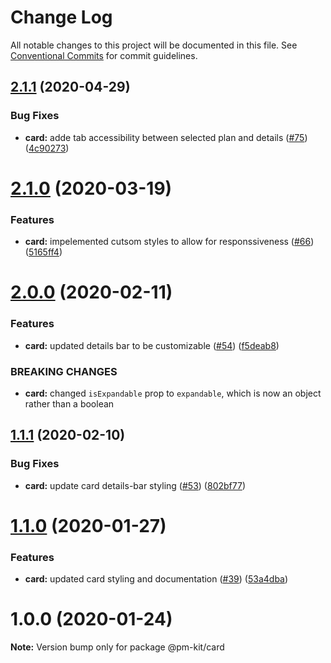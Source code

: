 # Change Log

All notable changes to this project will be documented in this file.
See [Conventional Commits](https://conventionalcommits.org) for commit guidelines.

## [2.1.1](https://github.com/telus/pm-kit/compare/@pm-kit/card@2.1.0...@pm-kit/card@2.1.1) (2020-04-29)


### Bug Fixes

* **card:** adde tab accessibility between selected plan and details ([#75](https://github.com/telus/pm-kit/issues/75)) ([4c90273](https://github.com/telus/pm-kit/commit/4c9027347b54d1e4e3196f3ed15e545fc69b377d))





# [2.1.0](https://github.com/telus/pm-kit/compare/@pm-kit/card@2.0.1...@pm-kit/card@2.1.0) (2020-03-19)


### Features

* **card:** impelemented cutsom styles to allow for responssiveness ([#66](https://github.com/telus/pm-kit/issues/66)) ([5165ff4](https://github.com/telus/pm-kit/commit/5165ff4e05399f88f074aed8302510ab07b6568c))





# [2.0.0](https://github.com/telus/pm-kit/compare/@pm-kit/card@1.1.1...@pm-kit/card@2.0.0) (2020-02-11)


### Features

* **card:** updated details bar to be customizable ([#54](https://github.com/telus/pm-kit/issues/54)) ([f5deab8](https://github.com/telus/pm-kit/commit/f5deab8ba68c069e8aea8d81a399ca976af48f58))


### BREAKING CHANGES

* **card:** changed `isExpandable` prop to `expandable`, which is now an object rather than a boolean





## [1.1.1](https://github.com/telus/pm-kit/compare/@pm-kit/card@1.1.0...@pm-kit/card@1.1.1) (2020-02-10)


### Bug Fixes

* **card:** update card details-bar styling ([#53](https://github.com/telus/pm-kit/issues/53)) ([802bf77](https://github.com/telus/pm-kit/commit/802bf77bd203d6381b9b513d1ef2e0d4bab0674e))





# [1.1.0](https://github.com/telus/pm-kit/compare/@pm-kit/card@1.0.0...@pm-kit/card@1.1.0) (2020-01-27)


### Features

* **card:** updated card styling and documentation ([#39](https://github.com/telus/pm-kit/issues/39)) ([53a4dba](https://github.com/telus/pm-kit/commit/53a4dba292c107d3da9218a83dd8086ae01ecb5f))





# 1.0.0 (2020-01-24)

**Note:** Version bump only for package @pm-kit/card

